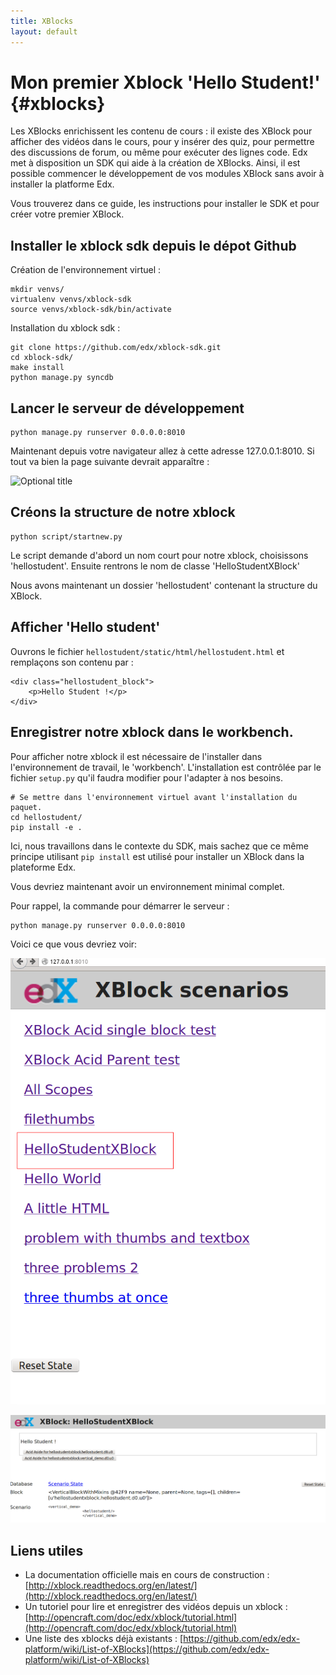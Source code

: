 ```yaml
---
title: XBlocks
layout: default
---
```


# Mon premier Xblock 'Hello Student!' {#xblocks}

Les XBlocks enrichissent les contenu de cours : il existe des XBlock pour afficher des vidéos dans le cours, pour y insérer des quiz, pour permettre des discussions de forum, ou même pour exécuter des lignes code. Edx met à disposition un SDK qui aide à la création de XBlocks. Ainsi, il est possible commencer le développement de vos modules XBlock sans avoir à installer la platforme Edx.

Vous trouverez dans ce guide, les instructions pour installer le SDK et pour créer votre premier XBlock.

## Installer le xblock sdk depuis le dépot Github

Création de l'environnement virtuel :

    mkdir venvs/
    virtualenv venvs/xblock-sdk
    source venvs/xblock-sdk/bin/activate

Installation du xblock sdk :

    git clone https://github.com/edx/xblock-sdk.git
    cd xblock-sdk/
    make install
    python manage.py syncdb

## Lancer le serveur de développement

    python manage.py runserver 0.0.0.0:8010

Maintenant depuis votre navigateur allez à cette adresse 127.0.0.1:8010.
Si tout va bien la page suivante devrait apparaître :

![](http://opencraft.com/doc/edx/xblock/_images/workbench_home.png "Optional title")

## Créons la structure de notre xblock

    python script/startnew.py

Le script demande d'abord un nom court pour notre xblock, choisissons 'hellostudent'.
Ensuite rentrons le nom de classe 'HelloStudentXBlock'

Nous avons maintenant un dossier 'hellostudent' contenant la structure du XBlock.

## Afficher 'Hello student'

Ouvrons le fichier `hellostudent/static/html/hellostudent.html` et remplaçons son contenu par :


    <div class="hellostudent_block">
        <p>Hello Student !</p>
    </div>

## Enregistrer notre xblock dans le workbench.

Pour afficher notre xblock il est nécessaire de l'installer dans l'environnement de travail, le 'workbench'. L'installation est contrôlée par le fichier `setup.py` qu'il faudra modifier pour l'adapter à nos besoins.

    # Se mettre dans l'environnement virtuel avant l'installation du paquet.
    cd hellostudent/
    pip install -e .

Ici, nous travaillons dans le contexte du SDK, mais sachez que ce même principe utilisant `pip install` est utilisé pour installer un XBlock dans la plateforme Edx.

Vous devriez maintenant avoir un environnement minimal complet.

Pour rappel, la commande pour démarrer le serveur :

    python manage.py runserver 0.0.0.0:8010

Voici ce que vous devriez voir:

![](static/img/indexsdk.png)

![](static/img/hellodk1.png)

## Liens utiles

- La documentation officielle mais en cours de construction : [http://xblock.readthedocs.org/en/latest/](http://xblock.readthedocs.org/en/latest/)
- Un tutoriel pour lire et enregistrer des vidéos depuis un xblock : [http://opencraft.com/doc/edx/xblock/tutorial.html](http://opencraft.com/doc/edx/xblock/tutorial.html)
- Une liste des xblocks déjà existants : [https://github.com/edx/edx-platform/wiki/List-of-XBlocks](https://github.com/edx/edx-platform/wiki/List-of-XBlocks)
